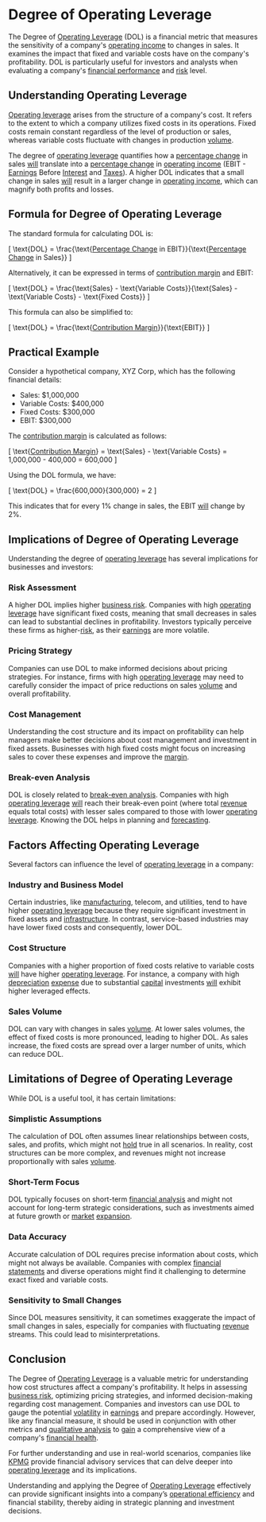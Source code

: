 # Degree of Operating Leverage

The Degree of [Operating Leverage](../o/operating_leverage.md) (DOL) is a financial metric that measures the sensitivity of a company's [operating income](../o/operating_income.md) to changes in sales. It examines the impact that fixed and variable costs have on the company's profitability. DOL is particularly useful for investors and analysts when evaluating a company's [financial performance](../f/financial_performance.md) and [risk](../r/risk.md) level.

## Understanding Operating Leverage

[Operating leverage](../o/operating_leverage.md) arises from the structure of a company's cost. It refers to the extent to which a company utilizes fixed costs in its operations. Fixed costs remain constant regardless of the level of production or sales, whereas variable costs fluctuate with changes in production [volume](../v/volume.md).

The degree of [operating leverage](../o/operating_leverage.md) quantifies how a [percentage change](../p/percentage_change.md) in sales [will](../w/will.md) translate into a [percentage change](../p/percentage_change.md) in [operating income](../o/operating_income.md) (EBIT - [Earnings](../e/earnings.md) Before [Interest](../i/interest.md) and [Taxes](../t/taxes.md)). A higher DOL indicates that a small change in sales [will](../w/will.md) result in a larger change in [operating income](../o/operating_income.md), which can magnify both profits and losses.

## Formula for Degree of Operating Leverage

The standard formula for calculating DOL is:

\[ \text{DOL} = \frac{\text{[Percentage Change](../p/percentage_change.md) in EBIT}}{\text{[Percentage Change](../p/percentage_change.md) in Sales}} \]

Alternatively, it can be expressed in terms of [contribution margin](../c/contribution_margin.md) and EBIT:

\[ \text{DOL} = \frac{\text{Sales} - \text{Variable Costs}}{\text{Sales} - \text{Variable Costs} - \text{Fixed Costs}} \]

This formula can also be simplified to:

\[ \text{DOL} = \frac{\text{[Contribution Margin](../c/contribution_margin.md)}}{\text{EBIT}} \]

## Practical Example

Consider a hypothetical company, XYZ Corp, which has the following financial details:

- Sales: $1,000,000
- Variable Costs: $400,000
- Fixed Costs: $300,000
- EBIT: $300,000

The [contribution margin](../c/contribution_margin.md) is calculated as follows:

\[ \text{[Contribution Margin](../c/contribution_margin.md)} = \text{Sales} - \text{Variable Costs} = 1,000,000 - 400,000 = 600,000 \]

Using the DOL formula, we have:

\[ \text{DOL} = \frac{600,000}{300,000} = 2 \]

This indicates that for every 1% change in sales, the EBIT [will](../w/will.md) change by 2%.

## Implications of Degree of Operating Leverage

Understanding the degree of [operating leverage](../o/operating_leverage.md) has several implications for businesses and investors:

### Risk Assessment
A higher DOL implies higher [business risk](../b/business_risk.md). Companies with high [operating leverage](../o/operating_leverage.md) have significant fixed costs, meaning that small decreases in sales can lead to substantial declines in profitability. Investors typically perceive these firms as higher-[risk](../r/risk.md), as their [earnings](../e/earnings.md) are more volatile.

### Pricing Strategy
Companies can use DOL to make informed decisions about pricing strategies. For instance, firms with high [operating leverage](../o/operating_leverage.md) may need to carefully consider the impact of price reductions on sales [volume](../v/volume.md) and overall profitability.

### Cost Management
Understanding the cost structure and its impact on profitability can help managers make better decisions about cost management and investment in fixed assets. Businesses with high fixed costs might focus on increasing sales to cover these expenses and improve the [margin](../m/margin.md).

### Break-even Analysis
DOL is closely related to [break-even analysis](../b/break-even_analysis.md). Companies with high [operating leverage](../o/operating_leverage.md) [will](../w/will.md) reach their break-even point (where total [revenue](../r/revenue.md) equals total costs) with lesser sales compared to those with lower [operating leverage](../o/operating_leverage.md). Knowing the DOL helps in planning and [forecasting](../f/forecasting.md).

## Factors Affecting Operating Leverage

Several factors can influence the level of [operating leverage](../o/operating_leverage.md) in a company:

### Industry and Business Model
Certain industries, like [manufacturing](../m/manufacturing.md), telecom, and utilities, tend to have higher [operating leverage](../o/operating_leverage.md) because they require significant investment in fixed assets and [infrastructure](../i/infrastructure.md). In contrast, service-based industries may have lower fixed costs and consequently, lower DOL.

### Cost Structure
Companies with a higher proportion of fixed costs relative to variable costs [will](../w/will.md) have higher [operating leverage](../o/operating_leverage.md). For instance, a company with high [depreciation](../d/depreciation.md) [expense](../e/expense.md) due to substantial [capital](../c/capital.md) investments [will](../w/will.md) exhibit higher leveraged effects.

### Sales Volume
DOL can vary with changes in sales [volume](../v/volume.md). At lower sales volumes, the effect of fixed costs is more pronounced, leading to higher DOL. As sales increase, the fixed costs are spread over a larger number of units, which can reduce DOL.

## Limitations of Degree of Operating Leverage

While DOL is a useful tool, it has certain limitations:

### Simplistic Assumptions
The calculation of DOL often assumes linear relationships between costs, sales, and profits, which might not [hold](../h/hold.md) true in all scenarios. In reality, cost structures can be more complex, and revenues might not increase proportionally with sales [volume](../v/volume.md).

### Short-Term Focus
DOL typically focuses on short-term [financial analysis](../f/financial_analysis.md) and might not account for long-term strategic considerations, such as investments aimed at future growth or [market](../m/market.md) [expansion](../e/expansion.md).

### Data Accuracy
Accurate calculation of DOL requires precise information about costs, which might not always be available. Companies with complex [financial statements](../f/financial_statements.md) and diverse operations might find it challenging to determine exact fixed and variable costs.

### Sensitivity to Small Changes
Since DOL measures sensitivity, it can sometimes exaggerate the impact of small changes in sales, especially for companies with fluctuating [revenue](../r/revenue.md) streams. This could lead to misinterpretations.

## Conclusion

The Degree of [Operating Leverage](../o/operating_leverage.md) is a valuable metric for understanding how cost structures affect a company's profitability. It helps in assessing [business risk](../b/business_risk.md), optimizing pricing strategies, and informed decision-making regarding cost management. Companies and investors can use DOL to gauge the potential [volatility](../v/volatility.md) in [earnings](../e/earnings.md) and prepare accordingly. However, like any financial measure, it should be used in conjunction with other metrics and [qualitative analysis](../q/qualitative_analysis.md) to [gain](../g/gain.md) a comprehensive view of a company's [financial health](../f/financial_health.md). 

For further understanding and use in real-world scenarios, companies like [KPMG](https://home.kpmg/xx/en/home/services/advisory/risk-consulting/financial-risk-management/financial-modeling.html) provide financial advisory services that can delve deeper into [operating leverage](../o/operating_leverage.md) and its implications.

Understanding and applying the Degree of [Operating Leverage](../o/operating_leverage.md) effectively can provide significant insights into a company’s [operational efficiency](../o/operational_efficiency_in_trading.md) and financial stability, thereby aiding in strategic planning and investment decisions.